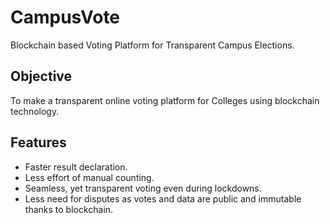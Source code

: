 # CampusVote

Blockchain based Voting Platform for Transparent Campus Elections.

## Objective

To make a transparent online voting platform for Colleges using blockchain technology.

## Features 

- Faster result declaration.
- Less effort of manual counting.
- Seamless, yet transparent voting even during lockdowns.
- Less need for disputes as votes and data are public and immutable thanks to blockchain.


